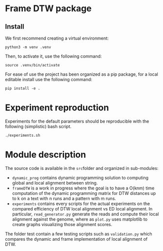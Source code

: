 # Frame DTW package

## Install

We first recommend creating a virtual environment:
```
python3 -m venv .venv
```
Then, to activate it, use the following command:
```
source .venv/bin/activate
```

For ease of use the project has been organized as a pip package, for a local editable install use the following command:

```
pip install -e .
```

# Experiment reproduction

Experiments for the default parameters should be reproducible with the following (simplistic) bash script.

```
./experiments.sh
```

# Module description

The source code is available in the `src`folder and organized in sub-modules:
* `dynamic_prog` contains dynamic programming solution to computing global and local alignment between string.
* `frameDTW` is a work in progress where the goal is to have a O(knm) time computation of the dynamic programming matrix for DTW distances up to k on a text with n runs and a pattern with m runs.
* `experiments` contains every scripts for the actual experiments on the compared efficiency of DTW local alignment vs ED local alignment. In particular, `read_generator.py` generate the reads and compute their local alignment against the genome, where as `plot.py` uses matplotlib to create graphs visualizing those alignment scores.

The folder test contain a few testing scripts such as `validation.py` which compares the dynamic and frame implementation of local alignment of DTW.